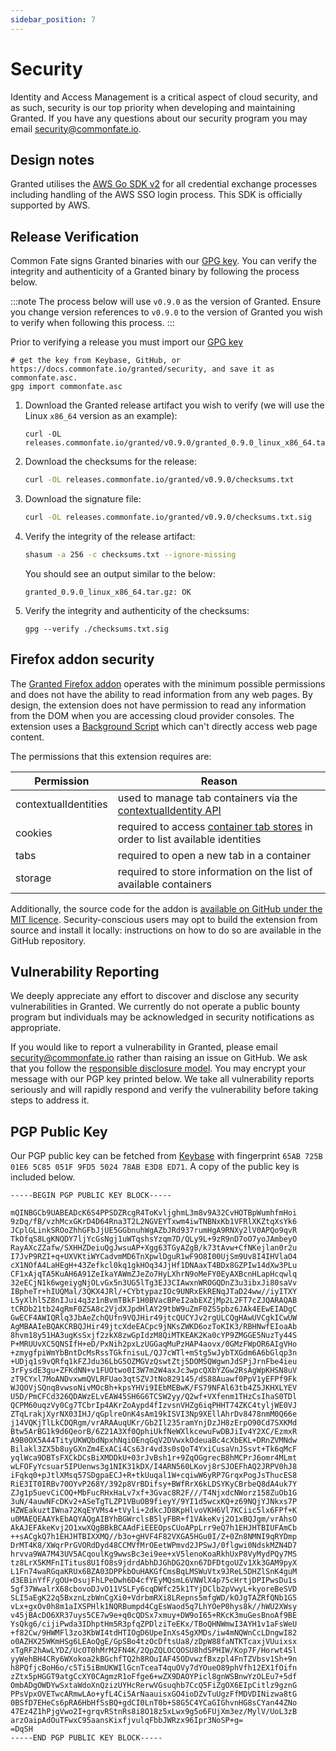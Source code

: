 ```yaml
---
sidebar_position: 7
---
```


# Security

Identity and Access Management is a critical aspect of cloud security, and as such, security is our top priority when developing and maintaining Granted. If you have any questions about our security program you may email security@commonfate.io.

## Design notes

Granted utilises the [AWS Go SDK v2](https://github.com/aws/aws-sdk-go-v2) for all credential exchange processes including handling of the AWS SSO login process. This SDK is officially supported by AWS.

## Release Verification

Common Fate signs Granted binaries with our [GPG key](#pgp-public-key). You can verify the integrity and authenticity of a Granted binary by following the process below.

:::note
The process below will use `v0.9.0` as the version of Granted. Ensure you change version references to `v0.9.0` to the version of Granted you wish to verify when following this process.
:::

Prior to verifying a release you must import our [GPG key](#pgp-public-key)

```
# get the key from Keybase, GitHub, or https://docs.commonfate.io/granted/security, and save it as commonfate.asc.
gpg import commonfate.asc
```

1. Download the Granted release artifact you wish to verify (we will use the Linux `x86_64` version as an example):

   ```
   curl -OL releases.commonfate.io/granted/v0.9.0/granted_0.9.0_linux_x86_64.tar.gz
   ```

2. Download the checksums for the release:
   ```bash
   curl -OL releases.commonfate.io/granted/v0.9.0/checksums.txt
   ```
3. Download the signature file:

   ```bash
   curl -OL releases.commonfate.io/granted/v0.9.0/checksums.txt.sig

   ```

4. Verify the integrity of the release artifact:

   ```bash
   shasum -a 256 -c checksums.txt --ignore-missing
   ```

   You should see an output similar to the below:

   ```
   granted_0.9.0_linux_x86_64.tar.gz: OK
   ```

5. Verify the integrity and authenticity of the checksums:
   ```
   gpg --verify ./checksums.txt.sig
   ```

## Firefox addon security

The [Granted Firefox addon](https://addons.mozilla.org/en-GB/firefox/addon/granted/) operates with the minimum possible permissions and does not have the ability to read information from any web pages. By design, the extension does not have permission to read any information from the DOM when you are accessing cloud provider consoles. The extension uses a [Background Script](https://developer.mozilla.org/en-US/docs/Mozilla/Add-ons/WebExtensions/Anatomy_of_a_WebExtension#background_scripts) which can't directly access web page content.

The permissions that this extension requires are:

| Permission           | Reason                                                                                                                                                                                          |
| -------------------- | ----------------------------------------------------------------------------------------------------------------------------------------------------------------------------------------------- |
| contextualIdentities | used to manage tab containers via the [contextualIdentity API](https://developer.mozilla.org/en-US/docs/Mozilla/Add-ons/WebExtensions/API/contextualIdentities)                                 |
| cookies              | required to access [container tab stores](https://developer.mozilla.org/en-US/docs/Mozilla/Add-ons/WebExtensions/Work_with_the_Cookies_API#cookie_stores) in order to list available identities |
| tabs                 | required to open a new tab in a container                                                                                                                                                       |
| storage              | required to store information on the list of available containers                                                                                                                               |

Additionally, the source code for the addon is [available on GitHub under the MIT licence](https://github.com/common-fate/granted-containers). Security-conscious users may opt to build the extension from source and install it locally: instructions on how to do so are available in the GitHub repository.

## Vulnerability Reporting

We deeply appreciate any effort to discover and disclose any security vulnerabilities in Granted. We currently do not operate a public bounty program but individuals may be acknowledged in security notifications as appropriate.

If you would like to report a vulnerability in Granted, please email security@commonfate.io rather than raising an issue on GitHub. We ask that you follow the [responsible disclosure model](https://en.wikipedia.org/wiki/Responsible_disclosure). You may encrypt your message with our PGP key printed below. We take all vulnerability reports seriously and will rapidly respond and verify the vulnerability before taking steps to address it.

## PGP Public Key

Our PGP public key can be fetched from [Keybase](https://keybase.io/commonfate) with fingerprint `65AB 725B 01E6 5C85 051F 9FD5 5024 78AB E3D8 ED71`. A copy of the public key is included below.

```
-----BEGIN PGP PUBLIC KEY BLOCK-----

mQINBGCb9UABEADcK6S4PPSDZRcgR4ToKvljghmL3m8v9A32CvHOTBpWumhfmHoi
9zDq/fB/vzhMcxGKrD4D64Rna3T2L2NGVEYTxwm4iwTNBNxKb1VFRlXKZtqXsYk6
JCplGLinkSROoZhhGFbJjUE5GGbnuhWgAZbJRd937rumHgA9RNXy2lV0APQo9qvR
TkOfqS8LgKNQDY7ljYcGsNgj1uWTqshsYzqm7D/QLy9L+9zR9nD7oO7yoJAmbeyO
RayAXcZZafw/SXHHZDeiuQgJwsuAP+Xgg63TGyAZgB/k73tAvw+CfNKejlan0r2u
I7JvP9RZI+q+UXVKtiWYCadvmMD6TnXpwlDguR1wF9O8I00UjSm9Uv8I4IHVlaO4
cX1NOfA4LaHEgH+43Zefkcl0kq1gkHOq34JjHf1DNAaxT4BDx8GZPIw14dXw3PLu
CF1xAjqTA5KuAH6A91ZeIkaYAWmZJeZo7HyLXhrN9oMeFY0EyAXBcnHLapHcqwlq
32eECjN1k6wgeiygNjOLvGx5n3UG5lTg3EJ3CIAwxnWROGQDnZ3u3ibxJi80saVv
IBpheTr+hIUQMal/3QKX4JRl/+CYbtypazIOc9UNRxEkRENqJTaD24ww//iyITXY
L5yXlhl5Z8nIJui4q3z1nBvmTBkF1H0BVacBPeI2abEXZjMp2L2FT7cZJQARAQAB
tCRDb21tb24gRmF0ZSA8c2VjdXJpdHlAY29tbW9uZmF0ZS5pbz6JAk4EEwEIADgC
GwECF4AWIQRlq3JbAeZchQUfn9VQJHir49jtcQUCYJv2rgULCQgHAwUVCgkICwUW
AgMBAAIeBQAKCRBQJHir49jtcXdeEACpc9jNKsZWKD6ozToKIK3/RBHNwfEIoaAb
8hvm18y51HA3ugKsSxjf2zkX8zwGpIdzM8QiMTKEAK2Ka0cYP9ZMGGE5NuzTy44S
P+MRUUvXC5QNSIfH+eD/PxNih2pxLzUGGaqMuPzHAP4aovx/0GMzFWpOR6AIgVHo
+zmygfpiWmYbBntDcMsRssTGkfnisuL/QJ7cWTl+mStg5wJybTXGdm6A6bGlqp3n
+UDjq1s9vQRfq1kFZJdu36LbG5OZMGVzQswtZtj5DOMSQWgwnJdSPjJrnFbe4ieu
3rFysdE3gu+ZFKdNN+v1FUOtwo0I3W7m2W4axJc3wpcQXbYZGw2RsAgWpKHSN8uV
zT9CYxl7MoANDvxwmQVLRFUao3qtSZVJtNo829145/dS88Auawf0PpV1yEFPf9Fk
WJQOVjSQnq8vwsoNivMOcBh+kpsYHVi9IEbMEBwK/FS79NFAl63tb4Z5JKHXLYEV
U5D/PmCFCd326QDAWzELvEAW45SH6G6TCSW2yy/Q2wf+VXfenm1THzCsIhaS0TDl
QCPM60uqzVy0Cg7TCbrIp4AKrZoAypd4fIzvsnVHZg6iqPHHT74ZKC4tyljWE0VJ
ZTqLrakjXyrNX03IHJ/qGplreOnK4sAm19kISVI3Np9XEllAhrDv8478nmM0Q66e
j14VQKjTlLkCDQRgm/vrARAAuqUKr/Gb2Il235ramYnjDzJH8zErpO90Cd7SXKMd
Btw5ArBG1k9d6QeorB/6Z21A3Xf0QphiUkfNeWXlkcewuFwDBJiIv4Y2XC/EzmxR
A9B0OX5A44TityUKWQbdNpxhNqiOEnqGqV2DVwxkOdeuaBc4cXbEKL+DRnZVMNdw
Bilakl3ZX5b8uyGXnZm4ExACi4Cs63r4vd3s0sQoT4YxiCusaVnJSsvt+Tk6qMcF
yqlWca9DBTsFXCkDCsBiXMDDkU+03rJvBsh1r+9ZqOGgrecB8hMCPrJ6omr4MLmt
wLFOFyYcsuar5IPUenws3g1NIK31kDX/I4ARN560LKovj8rSJOEFhAQ2JRPV0hJ8
iFqkq0+pJtlXMsq57SDgpaECJ+R+tkUuqal1W+cqiwW6yRP7GrqxPogJsThucES8
RiE3IT0IRBv70OYvP268Y/392p8VrBDifsy+BWfRrX6kLDSYKyCBrbeQ8dA4uk7Y
ZJg1p5uevCiCOQ+MbFucRHxHaLv7xf+3Gvac8R2F///T4NjxdcNWorz158ZuOb1G
3uN/4auwNFcDKv2+ASeTgTLZP1VBuOB9fieyY/9YI1d5wcxKQ+z69NQjYJNkxs7P
HZWEakuztIWna72KqEYVMs4+tVyli+2dkcJD8KpHlvoVKH6Vl7KCiic5lx6FPf+K
u0MAEQEAAYkEbAQYAQgAIBYhBGWrclsB5lyFBR+f1VAkeKvj2O1xBQJgm/vrAhsO
AkAJEFAkeKvj2O1xwXQgBBkBCAAdFiEEEOpsCUoAPpLrr9eQ7h1EHJHTBIUFAmCb
++sACgkQ7h1EHJHTBIXXMQ//b3o+gHVF4F82VXGA5HGu0I/Z+0Zn8NMNI9qRYDmp
DrMT4K8/XWqrPrGVORdDyd48CCMVfMrOEetWPmvd2JPSwJ/0flgwi0NdskMZN4D7
hrvva9WA7M43UV5ACqoulKg9wwsBc3ei9ee+xV5lenoKoaRkhUxP8VyMydPQy7MS
tz8LrX5KMFnITitus8U1fO8s9jdrdAbhDJGhDG2Qxn67DFDtgoUZv1Xk3GAM9pyX
L1Fn74waRGqaKRUx6BZA03DPPkbOuHAKGfCmsBqLMSWuVtx9JReL5DHZlSnK4guM
d3EBinYfF/gOU+OsujFhLPeDwh6D4cfYEyMQsmL6VNWlX4p75cHrtjDPIPwsDu1s
5gf37WwalrX68cbovoDJvO11VSLFy6cqDWfc25k1TYjDClb2pVwyL+kyoreBeSVD
SLI5aEgK22q5BxznLzbWnCgXi0+VdrbmRXi8LRepns5mfgWD/kOJgTAZRfQNb1G5
vLx+gxOv0h8m1aIXSPHlk1NQRBumpd4CgEsWaod5q7LhYOeP0hys8k//hWU2XWsy
v45jBAcDO6XR37uys5CE7w9e+q0cQDSx7xmuy+DW9oI65+RKcK3muGesBnoAf9BE
YsQkg6/cijiPwda3IDhptHm5R3pfqZPDlziTeEKx/TBoQHNWmwI3AYH1v1aFsWeU
+f82Cw/9HWMFl3zo3KbWI4tdHTIOgD6UpeInXs45gXMDs/iw4mNQWnCcLDngwI82
o0AZHX25WKmHSg6LEAoQgE/GpSBo4tzOcDftsUa8/zDpW88faNTKTcaxjVUuixsx
xTgRF2hAwLYDZ/UcOT0hMrM2FN4K/2QpZQLOCQOSU8hdSPHIW/Kop7F/Horwt4Sl
yyWehBH4CRy6WXokoa2kBGchfTQ2h8ROuIAF45ODvwzfBxzpl4FnTZVbsv1Sh+9n
h8PQfjcBoH6o/c5Ti5iBmUKWIlGcnTceaT4quOVy7dYOueO89phVfh12EX1fOifn
zZtx5pHGGT9atgCcXY0CAgmzR1oFfge6+wZX9DAOYPicl8gnWSBnwYzOLEu7+5df
OmbADgOWDYwSxtaWdoXnQzizUYHcRerwVGsuqhb7CcQ5FiZgOX6EIpCitlz9gznG
PPsVpxOVETwcARmwLAo+yfL4Ci5ArNaauisxGO4ioDZvTuUgzFfMDVDINizwa8tG
0BSfD7EHeCs6pRA6HbHfSsBQ+gdCI0LnT0b+S8G5C4YCaGIGhvnHG8sCYan44ZNo
47Ez4Z1hPjgVwo2I+grqvRStnRs8i8O18z5xLwx9g5o6FUjXm3ez/MylV/UoL3zB
arzOaipAdOuTFwxC95aansKixfjvulqFbbJWRzx96Ipr3NoSP+g=
=DqSH
-----END PGP PUBLIC KEY BLOCK-----
```
